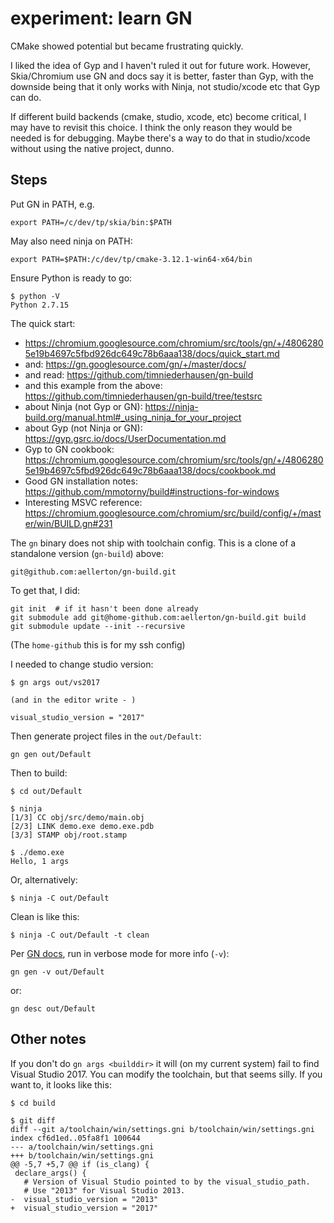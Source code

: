 # experiment: learn GN

CMake showed potential but became frustrating quickly.

I liked the idea of Gyp and I haven't ruled it out for future work.
However, Skia/Chromium use GN and docs say it is better, faster than Gyp,
with the downside being that it only works with Ninja, not studio/xcode etc
that Gyp can do.

If different build backends (cmake, studio, xcode, etc) become critical,
I may have to revisit this choice. I think the only reason they would be
needed is for debugging. Maybe there's a way to do that in studio/xcode
without using the native project, dunno.

## Steps

Put GN in PATH, e.g.

    export PATH=/c/dev/tp/skia/bin:$PATH

May also need ninja on PATH:

    export PATH=$PATH:/c/dev/tp/cmake-3.12.1-win64-x64/bin

Ensure Python is ready to go:

    $ python -V
    Python 2.7.15

The quick start:

- https://chromium.googlesource.com/chromium/src/tools/gn/+/48062805e19b4697c5fbd926dc649c78b6aaa138/docs/quick_start.md
- and: https://gn.googlesource.com/gn/+/master/docs/
- and read: https://github.com/timniederhausen/gn-build
- and this example from the above: https://github.com/timniederhausen/gn-build/tree/testsrc
- about Ninja (not Gyp or GN): https://ninja-build.org/manual.html#_using_ninja_for_your_project
- about Gyp (not Ninja or GN): https://gyp.gsrc.io/docs/UserDocumentation.md
- Gyp to GN cookbook: https://chromium.googlesource.com/chromium/src/tools/gn/+/48062805e19b4697c5fbd926dc649c78b6aaa138/docs/cookbook.md
- Good GN installation notes: https://github.com/mmotorny/build#instructions-for-windows
- Interesting MSVC reference: https://chromium.googlesource.com/chromium/src/build/config/+/master/win/BUILD.gn#231


The `gn` binary does not ship with toolchain config. This is a clone of a standalone version (`gn-build`) above:

    git@github.com:aellerton/gn-build.git

To get that, I did:

    git init  # if it hasn't been done already
    git submodule add git@home-github.com:aellerton/gn-build.git build
    git submodule update --init --recursive

(The `home-github` this is for my ssh config)

I needed to change studio version:

```
$ gn args out/vs2017

(and in the editor write - )

visual_studio_version = "2017"
```

Then generate project files in the `out/Default`:

    gn gen out/Default


Then to build:

```
$ cd out/Default

$ ninja
[1/3] CC obj/src/demo/main.obj
[2/3] LINK demo.exe demo.exe.pdb
[3/3] STAMP obj/root.stamp

$ ./demo.exe
Hello, 1 args

```

Or, alternatively:

```
$ ninja -C out/Default
```

Clean is like this:

```
$ ninja -C out/Default -t clean
```


Per [GN docs][1], run in verbose mode for more info (`-v`):

    gn gen -v out/Default

or:

    gn desc out/Default


## Other notes

If you don't do `gn args <builddir>` it will (on my current system) fail to find
Visual Studio 2017. You can modify the toolchain, but that seems silly. If you
want to, it looks like this:

```
$ cd build

$ git diff
diff --git a/toolchain/win/settings.gni b/toolchain/win/settings.gni
index cf6d1ed..05fa8f1 100644
--- a/toolchain/win/settings.gni
+++ b/toolchain/win/settings.gni
@@ -5,7 +5,7 @@ if (is_clang) {
 declare_args() {
   # Version of Visual Studio pointed to by the visual_studio_path.
   # Use "2013" for Visual Studio 2013.
-  visual_studio_version = "2013"
+  visual_studio_version = "2017"
```


[1]: https://chromium.googlesource.com/chromium/src/tools/gn/+/48062805e19b4697c5fbd926dc649c78b6aaa138/docs/quick_start.md

